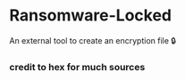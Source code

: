 # Ransomware-Locked

An external tool to create an encryption file 🔒
### credit to hex for much sources
